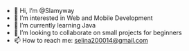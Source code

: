 - 👋 Hi, I’m @Slamyway
- 👀 I’m interested in Web and Mobile Development
- 🌱 I’m currently learning Java
- 💞️ I’m looking to collaborate on small projects for beginners
- 📫 How to reach me: selina200014@gmail.com

<!---
Slamyway/Slamyway is a ✨ special ✨ repository because its `README.md` (this file) appears on your GitHub profile.
You can click the Preview link to take a look at your changes.
--->
